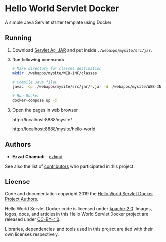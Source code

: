 # Hello World Servlet Docker

A simple Java Servlet starter template using Docker

## Running

1. Download [Servlet Api JAR](https://mvnrepository.com/artifact/javax.servlet/servlet-api) and put inside `./webapps/mysite/src/jar`.

1. Run following commands
    ```sh
    # Make directory for classes destination
    mkdir ./webapps/mysite/WEB-INF/classes

    # Compile Java files
    javac -cp ./webapps/mysite/src/jar/*.jar -d ./webapps/mysite/WEB-INF/classes ./webapps/mysite/src/*.java

    # Run Docker
    docker-compose up -d
    ```
1. Open the pages in web browser

    http://localhost:8888/mysite/

    http://localhost:8888/mysite/hello-world
    
## Authors

* **Ezzat Chamudi** - [ezhmd](https://github.com/ezhmd)

See also the list of [contributors](https://github.com/ezhmd/hello-world-servlet-docker/graphs/contributors) who participated in this project.

## License

Code and documentation copyright 2019 the [Hello World Servlet Docker Project Authors](https://github.com/ezhmd/hello-world-servlet-docker/graphs/contributors). 

Hello World Servlet Docker code is licensed under [Apache-2.0](https://www.apache.org/licenses/LICENSE-2.0). Images, logos, docs, and articles in this Hello World Servlet Docker project are released under [CC-BY-4.0](https://creativecommons.org/licenses/by/4.0/legalcode).

Libraries, dependencies, and tools used in this project are tied with their own licenses respectively.
